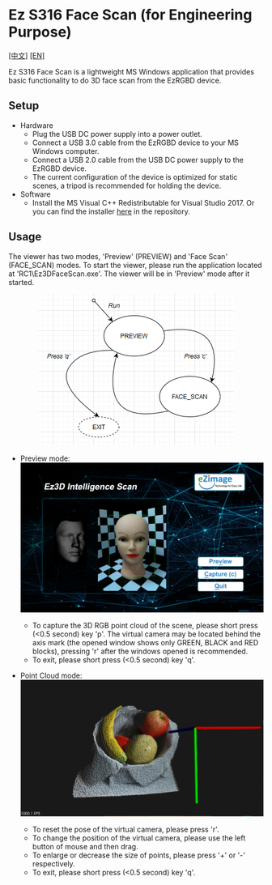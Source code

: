 # Ez S316 Face Scan (for Engineering Purpose)
[[中文]](README.md) [[EN]](README.en.md)

Ez S316 Face Scan is a lightweight MS Windows application that provides basic functionality to do 3D face scan from the EzRGBD device.

## Setup
* Hardware
  * Plug the USB DC power supply into a power outlet.
  * Connect a USB 3.0 cable from the EzRGBD device to your MS Windows computer.
  * Connect a USB 2.0 cable from the USB DC power supply to the EzRGBD device.
  * The current configuration of the device is optimized for static scenes, a tripod is recommended for holding the device.
* Software
  * Install the MS Visual C++ Redistributable for Visual Studio 2017. Or you can find the installer [here](https://github.com/kevinliu-ez/Ez-S316-viewer/blob/master/Setup/MSVCRedist_x64_VS2015-2017-2019.exe) in the repository.

## Usage
The viewer has two modes, 'Preview' (PREVIEW) and 'Face Scan' (FACE_SCAN) modes. To start the viewer, please run the application located at 'RC1\Ez3DFaceScan.exe'. The viewer will be in 'Preview' mode after it started.

<p align="center"> 
<img src="https://github.com/kevinliu-ez/Ez-3DMM-face-viewer/blob/master/README/Viewer_StateMachine.png">
</p>

* Preview mode:
![](https://github.com/kevinliu-ez/Ez-3DMM-face-viewer/blob/master/README/GUI_FaceROI.png)
  * To capture the 3D RGB point cloud of the scene, please short press (<0.5 second) key 'p'. The virtual camera may be located behind the axis mark (the opened window shows only GREEN, BLACK and RED blocks), pressing 'r' after the windows opened is recommended.
  * To exit, please short press (<0.5 second) key 'q'.

* Point Cloud mode:
![](https://github.com/kevinliu-ez/Ez-S316-viewer/blob/master/README/EzS316Viewer_RGBDPtCloud.png)
  * To reset the pose of the virtual camera, please press 'r'.
  * To change the position of the virtual camera, please use the left button of mouse and then drag.
  * To enlarge or decrease the size of points, please press '+' or '-' respectively.
  * To exit, please short press (<0.5 second) key 'q'.

